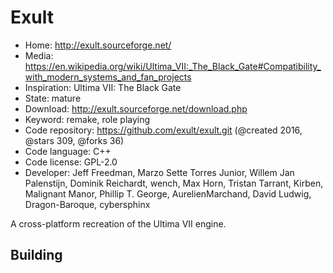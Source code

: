 # Exult

- Home: http://exult.sourceforge.net/
- Media: https://en.wikipedia.org/wiki/Ultima_VII:_The_Black_Gate#Compatibility_with_modern_systems_and_fan_projects
- Inspiration: Ultima VII: The Black Gate
- State: mature
- Download: http://exult.sourceforge.net/download.php
- Keyword: remake, role playing
- Code repository: https://github.com/exult/exult.git (@created 2016, @stars 309, @forks 36)
- Code language: C++
- Code license: GPL-2.0
- Developer: Jeff Freedman, Marzo Sette Torres Junior, Willem Jan Palenstijn, Dominik Reichardt, wench, Max Horn, Tristan Tarrant, Kirben, Malignant Manor, Phillip T. George, AurelienMarchand, David Ludwig, Dragon-Baroque, cybersphinx

A cross-platform recreation of the Ultima VII engine.

## Building
